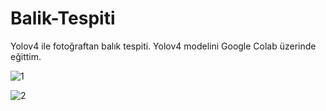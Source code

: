 # Balik-Tespiti
Yolov4 ile fotoğraftan balık tespiti. Yolov4 modelini Google Colab üzerinde eğittim.


![1](https://github.com/Osmanmertcetin/Balik-Tespiti/assets/109507393/bc3f766d-c1d5-4ea0-a8cb-ceecb46dfa69)





![2](https://github.com/Osmanmertcetin/Balik-Tespiti/assets/109507393/902684e8-55ec-427d-8be8-9e680ff1fc16)
